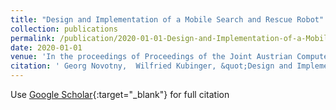 ```yaml
---
title: "Design and Implementation of a Mobile Search and Rescue Robot"
collection: publications
permalink: /publication/2020-01-01-Design-and-Implementation-of-a-Mobile-Search-and-Rescue-Robot
date: 2020-01-01
venue: 'In the proceedings of Proceedings of the Joint Austrian Computer Vision and Robotics Workshop 2020'
citation: ' Georg Novotny,  Wilfried Kubinger, &quot;Design and Implementation of a Mobile Search and Rescue Robot.&quot; In the proceedings of Proceedings of the Joint Austrian Computer Vision and Robotics Workshop 2020, 2020.'
---
```

Use [Google Scholar](https://scholar.google.com/scholar?q=Design+and+Implementation+of+a+Mobile+Search+and+Rescue+Robot){:target="_blank"} for full citation